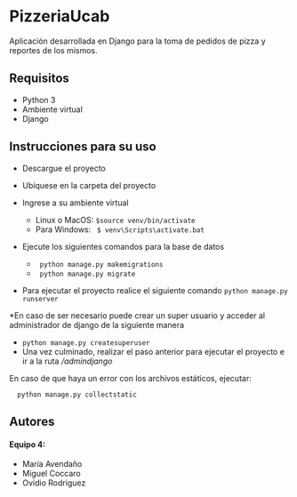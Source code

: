 # PizzeriaUcab

Aplicación desarrollada en Django para la toma de pedidos de pizza y reportes de los mismos.


## Requisitos
* Python 3
* Ambiente virtual
* Django 

## Instrucciones para su uso
* Descargue el proyecto
* Ubíquese en la carpeta del proyecto 
* Ingrese a su ambiente virtual 
  * Linux o MacOS:  ``` $source venv/bin/activate ```
  * Para Windows: ```  $ venv\Scripts\activate.bat ```

* Ejecute los siguientes comandos para la base de datos
  * ```  python manage.py makemigrations ```
  * ```  python manage.py migrate ```
  
* Para ejecutar el proyecto realice el siguiente comando
```python manage.py runserver```

*En caso de ser necesario puede crear un super usuario y acceder al administrador de django de la siguiente manera
  * ```python manage.py createsuperuser```
  * Una vez culminado, realizar el paso anterior para ejecutar el proyecto e ir a la ruta */admindjango*

En caso de que haya un error con los archivos estáticos, ejecutar:

```  python manage.py collectstatic```


## Autores
#### Equipo 4:
* María Avendaño
* Miguel Coccaro
* Ovidio Rodriguez